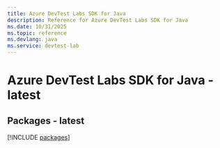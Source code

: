 ```yaml
---
title: Azure DevTest Labs SDK for Java
description: Reference for Azure DevTest Labs SDK for Java
ms.date: 10/31/2025
ms.topic: reference
ms.devlang: java
ms.service: devtest-lab
---
```

# Azure DevTest Labs SDK for Java - latest
## Packages - latest
[!INCLUDE [packages](devtest-labs-index.md)]